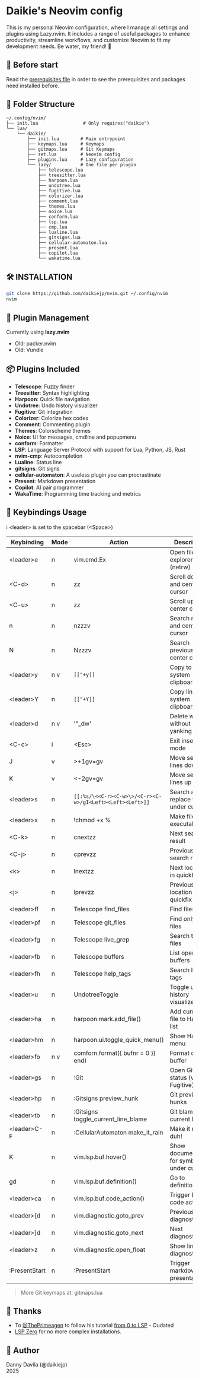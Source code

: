 # Daikie's Neovim config

This is my personal Neovim configuration, where I manage all settings and plugins using Lazy.nvim. It includes a range of useful packages to enhance productivity, streamline workflows, and customize Neovim to fit my development needs. Be water, my friend! 🌊

## 🧰  Before start

Read the [prerequisites file](PREREQUISITES.md) in order to see the prerequisites and packages need installed before.

## 📁 Folder Structure

```text
~/.config/nvim/
├── init.lua                 # Only requires("daikie")
└── lua/
    └── daikie/
        ├── init.lua        # Main entrypoint
        ├── keymaps.lua     # Keymaps
        ├── gitmaps.lua     # Git Keymaps
        ├── set.lua         # Neovim config
        ├── plugins.lua     # Lazy configuration
        └── lazy/           # One file per plugin
            ├── telescope.lua
            ├── treesitter.lua
            ├── harpoon.lua
            ├── undotree.lua
            ├── fugitive.lua
            ├── colorizer.lua
            ├── comment.lua
            ├── themes.lua
            ├── noice.lua
            ├── conform.lua
            ├── lsp.lua
            ├── cmp.lua
            ├── lualine.lua
            ├── gitsigns.lua
            ├── cellular-automaton.lua
            ├── present.lua
            ├── copilot.lua
            └── wakatime.lua
```

## 🛠️ INSTALLATION

```bash
git clone https://github.com/daikiejp/nvim.git ~/.config/nvim
nvim
```

## 🧩 Plugin Management

Currently using **lazy.nvim**

- Old: packer.nvim
- Old: Vundle

## 📦 Plugins Included

- **Telescope**: Fuzzy finder
- **Treesitter**: Syntax highlighting
- **Harpoon**: Quick file navigation
- **Undotree**: Undo history visualizer
- **Fugitive**: Git integration
- **Colorizer**: Colorize hex codes
- **Comment**: Commenting plugin
- **Themes**: Colorscheme themes
- **Noice**: UI for messages, cmdline and popupmenu
- **conform**: Formatter
- **LSP**: Language Server Protocol with support for Lua, Python, JS, Rust
- **nvim-cmp**: Autocompletion
- **Lualine**: Status line
- **gitsigns**: Git signs
- **cellular-automaton**: A useless plugin you can procrastinate
- **Present**: Markdown presentation
- **Copilot**: AI pair programmer
- **WakaTime**: Programming time tracking and metrics

## 🔑 Keybindings Usage

ℹ️ &lt;leader&gt; is set to the spacebar (&lt;Space&gt;)

Keybinding | Mode | Action | Description
-- | -- | -- | --
&lt;leader&gt;e | n | vim.cmd.Ex | Open file explorer (netrw)
&lt;C-d&gt; | n | <C-d>zz | Scroll down and center cursor
&lt;C-u&gt; | n | <C-u>zz | Scroll up and center cursor 
n | n | nzzzv | Search next and center cursor
N | n | Nzzzv | Search previous and center cursor
&lt;leader&gt;y | n v | `[["+y]]` | Copy to system clipboard
&lt;leader&gt;Y | n | `[["+Y]]` | Copy line to system clipboard
&lt;leader&gt;d | n v | '\"_dw' | Delete word without yanking
&lt;C-c&gt; | i | &lt;Esc&gt; | Exit insert mode
J | v | >+1<CR>gv=gv | Move selected lines down
K | v | <-2<CR>gv=gv | Move selected lines up
&lt;leader&gt;s | n | `[[:%s/\<<C-r><C-w>\>/<C-r><C-w>/gI<Left><Left><Left>]]` | Search and replace word under cursor
&lt;leader&gt;x | n | <cmd>!chmod +x %<CR> | Make file executable
&lt;C-k&gt; | n | <cmd>cnext<CR>zz | Next search result
&lt;C-j&gt; | n | <cmd>cprev<CR>zz | Previous search result
&lt;k&gt; | n | <cmd>lnext<CR>zz | Next location in quickfix list 
&lt;j&gt; | n | <cmd>lprev<CR>zz | Previous location in quickfix list
&lt;leader&gt;ff | n | Telescope find_files | Find files
&lt;leader&gt;pf | n | Telescope git_files | Find only git files
&lt;leader&gt;fg | n | Telescope live_grep | Search text in files
&lt;leader&gt;fb | n | Telescope buffers | List open buffers
&lt;leader&gt;fh | n | Telescope help_tags | Search help tags
&lt;leader&gt;u | n | UndotreeToggle | Toggle undo history visualizer
&lt;leader&gt;ha | n | harpoon.mark.add_file() | Add current file to Harpoon list
&lt;leader&gt;hm | n | harpoon.ui.toggle_quick_menu() | Show Harpoon menu
&lt;leader&gt;fo | n v | comforn.format({ bufnr = 0 }) end) | Format current buffer
&lt;leader&gt;gs | n | :Git | Open Git status (via Fugitive)
&lt;leader&gt;hp | n | :Gitsigns preview_hunk | Git preview hunks
&lt;leader&gt;tb | n | :Gitsigns toggle_current_line_blame | Git blame current line
&lt;leader&gt;C-F | n | :CellularAutomaton make_it_rain | Make it rain! duh!
K | n | vim.lsp.buf.hover() | Show documentation for symbol under cursor
gd | n | vim.lsp.buf.definition() | Go to definition
&lt;leader&gt;ca | n | vim.lsp.buf.code_action() | Trigger LSP code actions
&lt;leader&gt;[d | n | vim.diagnostic.goto_prev | Previous diagnostic
&lt;leader&gt;]d | n | vim.diagnostic.goto_next | Next diagnostic
&lt;leader&gt;z | n | vim.diagnostic.open_float | Show line diagnostics
:PresentStart | n | :PresentStart | Trigger markdown presentation

> More Git keymaps at: gitmaps.lua

## 👏 Thanks

- To [@ThePrimeagen](https://www.youtube.com/c/theprimeagen) to follow his tutorial [from 0 to LSP](https://www.youtube.com/watch?v=w7i4amO_zaE) - Oudated
- [LSP Zero](https://lsp-zero.netlify.app/docs/getting-started.html) for no more complex installations.

## 👤 Author

Danny Davila (@daikiejp)  
2025
